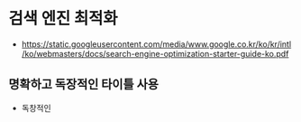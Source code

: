 # 검색 엔진 최적화

* https://static.googleusercontent.com/media/www.google.co.kr/ko/kr/intl/ko/webmasters/docs/search-engine-optimization-starter-guide-ko.pdf

## 명확하고 독장적인 타이틀 사용
* 독창적인 